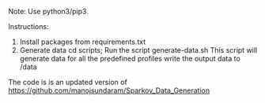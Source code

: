 Note:
Use python3/pip3

Instructions:
1. Install packages from requirements.txt
2. Generate data
     cd scripts; Run the script generate-data.sh
     This script will generate data for all the predefined profiles write the output data to /data

The code is is an updated version of https://github.com/manojsundaram/Sparkov_Data_Generation
